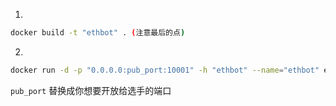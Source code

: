 1. 
```bash
docker build -t "ethbot" . (注意最后的点)
```

2. 
```bash
docker run -d -p "0.0.0.0:pub_port:10001" -h "ethbot" --name="ethbot" ethbot
```

`pub_port` 替换成你想要开放给选手的端口

